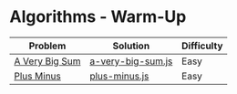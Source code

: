 # Algorithms - Warm-Up

|Problem|Solution|Difficulty|
|---|---|---|
|[A Very Big Sum](https://www.hackerrank.com/challenges/a-very-big-sum)|[a-very-big-sum.js](https://github.com/gianpaneda/algorithm-solutions/blob/master/hackerrank/Warm-Up/a-very-big-sum.js)|Easy|
|[Plus Minus](https://www.hackerrank.com/challenges/plus-minus)|[plus-minus.js](https://github.com/gianpaneda/algorithm-solutions/blob/master/hackerrank/Warm-Up/plus-minus)|Easy|
